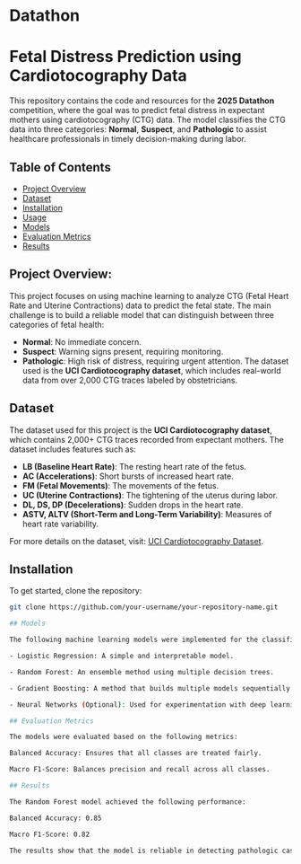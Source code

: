 # Datathon

# Fetal Distress Prediction using Cardiotocography Data

This repository contains the code and resources for the **2025 Datathon** competition, where the goal was to predict fetal distress in expectant mothers using cardiotocography (CTG) data. The model classifies the CTG data into three categories: **Normal**, **Suspect**, and **Pathologic** to assist healthcare professionals in timely decision-making during labor.

## Table of Contents

- [Project Overview](#project-overview)
- [Dataset](#dataset)
- [Installation](#installation)
- [Usage](#usage)
- [Models](#models)
- [Evaluation Metrics](#evaluation-metrics)
- [Results](#results)


## Project Overview:
This project focuses on using machine learning to analyze CTG (Fetal Heart Rate and Uterine Contractions) data to predict the fetal state. The main challenge is to build a reliable model that can distinguish between three categories of fetal health:
- **Normal**: No immediate concern.
- **Suspect**: Warning signs present, requiring monitoring.
- **Pathologic**: High risk of distress, requiring urgent attention.
The dataset used is the **UCI Cardiotocography dataset**, which includes real-world data from over 2,000 CTG traces labeled by obstetricians.

## Dataset

The dataset used for this project is the **UCI Cardiotocography dataset**, which contains 2,000+ CTG traces recorded from expectant mothers. The dataset includes features such as:

- **LB (Baseline Heart Rate)**: The resting heart rate of the fetus.
- **AC (Accelerations)**: Short bursts of increased heart rate.
- **FM (Fetal Movements)**: The movements of the fetus.
- **UC (Uterine Contractions)**: The tightening of the uterus during labor.
- **DL, DS, DP (Decelerations)**: Sudden drops in the heart rate.
- **ASTV, ALTV (Short-Term and Long-Term Variability)**: Measures of heart rate variability.

For more details on the dataset, visit: [UCI Cardiotocography Dataset](https://archive.ics.uci.edu/dataset/193/cardiotocography).

## Installation

To get started, clone the repository:

```bash
git clone https://github.com/your-username/your-repository-name.git

## Models

The following machine learning models were implemented for the classification task:

- Logistic Regression: A simple and interpretable model.

- Random Forest: An ensemble method using multiple decision trees.

- Gradient Boosting: A method that builds multiple models sequentially.

- Neural Networks (Optional): Used for experimentation with deep learning.

## Evaluation Metrics

The models were evaluated based on the following metrics:

Balanced Accuracy: Ensures that all classes are treated fairly.

Macro F1-Score: Balances precision and recall across all classes.

## Results

The Random Forest model achieved the following performance:

Balanced Accuracy: 0.85

Macro F1-Score: 0.82

The results show that the model is reliable in detecting pathologic cases of fetal distress.
